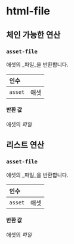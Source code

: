 
# html-file

## 체인 가능한 연산
<h3 id="asset-file"><code>asset-file</code></h3>

애셋의 _파일_을 반환합니다.

| 인수 |  |
| :--- | :--- |
| `asset` | 애셋 |

#### 반환 값
애셋의 _파일_

## 리스트 연산
<h3 id="asset-file"><code>asset-file</code></h3>

애셋의 _파일_을 반환합니다.

| 인수 |  |
| :--- | :--- |
| `asset` | 애셋 |

#### 반환 값
애셋의 _파일_